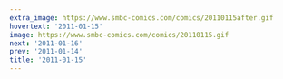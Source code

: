 ```yaml
---
extra_image: https://www.smbc-comics.com/comics/20110115after.gif
hovertext: '2011-01-15'
image: https://www.smbc-comics.com/comics/20110115.gif
next: '2011-01-16'
prev: '2011-01-14'
title: '2011-01-15'
---
```

